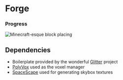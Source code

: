 # Forge

### Progress

![Minecraft-esque block placing](https://media.giphy.com/media/mFLveL6jTCNA8FFBQb/giphy.gif)

## Dependencies
 - Boilerplate provided by the wonderful [Glitter](https://github.com/Polytonic/Glitter) project
 - [PolyVox](https://bitbucket.org/volumesoffun/polyvox) used as the voxel manager
 - [SpaceScape](http://alexcpeterson.com/spacescape/) used for generating skybox textures
